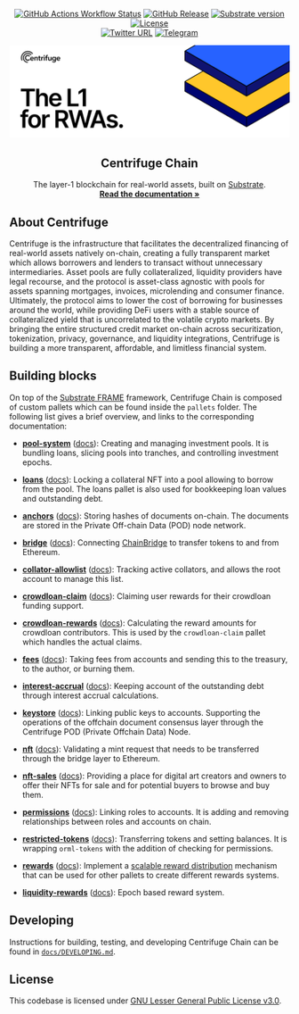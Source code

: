 <div align="center">

[![GitHub Actions Workflow Status](https://img.shields.io/github/actions/workflow/status/centrifuge/centrifuge-chain/build-wasm.yml?label=Actions&logo=github)](https://github.com/centrifuge/centrifuge-chain/actions)
[![GitHub Release](https://img.shields.io/github/v/release/centrifuge/centrifuge-chain)](https://github.com/centrifuge/centrifuge-chain/releases)
[![Substrate version](https://img.shields.io/badge/Substrate-2.0.0-brightgreen?logo=Parity%20Substrate)](https://substrate.io/)
[![License](https://img.shields.io/github/license/centrifuge/centrifuge-chain?color=green)](https://github.com/centrifuge/centrifuge-chain/blob/main/LICENSE)
 <br />
[![Twitter URL](https://img.shields.io/twitter/url?style=social&url=https%3A%2F%2Ftwitter.com%2Fcentrifuge)](https://twitter.com/centrifuge/)
[![Telegram](https://img.shields.io/badge/Telegram-gray?logo=telegram)](https://t.me/centrifuge_chat)

</div>

<p align="center">
  <a href="https://centrifuge.io">
    <img alt="Centrifuge" src="/docs/images/banner.svg">
  </a>
  <h2 align="center">Centrifuge Chain</h2>

  <p align="center">
    The layer-1 blockchain for real-world assets, built on <a href="https://docs.substrate.io/">Substrate</a>.
    <br />
    <a href="https://docs.centrifuge.io/build/cent-chain/"><strong>Read the documentation »</strong></a>
  </p>

## About Centrifuge
Centrifuge is the infrastructure that facilitates the decentralized financing of real-world assets natively on-chain, creating a fully transparent market which allows borrowers and lenders to transact without unnecessary intermediaries. Asset pools are fully collateralized, liquidity providers have legal recourse, and the protocol is asset-class agnostic with pools for assets spanning mortgages, invoices, microlending and consumer finance. Ultimately, the protocol aims to lower the cost of borrowing for businesses around the world, while providing DeFi users with a stable source of collateralized yield that is uncorrelated to the volatile crypto markets. By bringing the entire structured credit market on-chain across securitization, tokenization, privacy, governance, and liquidity integrations, Centrifuge is building a more transparent, affordable, and limitless financial system.

## Building blocks
On top of the [Substrate FRAME](https://docs.substrate.io/reference/frame-pallets/) framework, Centrifuge Chain is composed of custom pallets which can be found inside the `pallets` folder. The following list gives a brief overview, and links to the corresponding documentation:

- [**pool-system**](https://github.com/centrifuge/centrifuge-chain/tree/main/pallets/pool-system) ([docs](https://reference.centrifuge.io/pallet_pool_system/index.html)): Creating and managing investment pools. It is bundling loans, slicing pools into tranches, and controlling investment epochs.

- [**loans**](https://github.com/centrifuge/centrifuge-chain/tree/main/pallets/loans) ([docs](https://reference.centrifuge.io/pallet_loans/index.html)): Locking a collateral NFT into a pool allowing to borrow from the pool. The loans pallet is also used for bookkeeping loan values and outstanding debt.

- [**anchors**](https://github.com/centrifuge/centrifuge-chain/tree/main/pallets/anchors) ([docs](https://reference.centrifuge.io/pallet_anchors/index.html)): Storing hashes of documents on-chain. The documents are stored in the Private Off-chain Data (POD) node network.

- [**bridge**](https://github.com/centrifuge/centrifuge-chain/tree/main/pallets/bridge) ([docs](https://reference.centrifuge.io/pallet_bridge/index.html)): Connecting [ChainBridge](https://github.com/centrifuge/chainbridge-substrate) to transfer tokens to and from Ethereum.

- [**collator-allowlist**](https://github.com/centrifuge/centrifuge-chain/tree/main/pallets/collator-allowlist) ([docs](https://reference.centrifuge.io/pallet_collator_allowlist/index.html)): Tracking active collators, and allows the root account to manage this list.

- [**crowdloan-claim**](https://github.com/centrifuge/centrifuge-chain/tree/main/pallets/crowdloan-claim) ([docs](https://reference.centrifuge.io/pallet_crowdloan_claim/index.html)): Claiming user rewards for their crowdloan funding support.

- [**crowdloan-rewards**](https://github.com/centrifuge/centrifuge-chain/tree/main/pallets/crowdloan-reward) ([docs](https://reference.centrifuge.io/pallet_crowdloan_reward/index.html)): Calculating the reward amounts for crowdloan contributors. This is used by the `crowdloan-claim` pallet which handles the actual claims.

- [**fees**](https://github.com/centrifuge/centrifuge-chain/tree/main/pallets/fees) ([docs](https://reference.centrifuge.io/pallet_fees/index.html)): Taking fees from accounts and sending this to the treasury, to the author, or burning them.

- [**interest-accrual**](https://github.com/centrifuge/centrifuge-chain/tree/main/pallets/interest-accrual) ([docs](https://reference.centrifuge.io/pallet_interest_accrual/index.html)): Keeping account of the outstanding debt through interest accrual calculations.

- [**keystore**](https://github.com/centrifuge/centrifuge-chain/tree/main/pallets/keystore) ([docs](https://reference.centrifuge.io/pallet_keystore/index.html)): Linking public keys to accounts. Supporting the operations of the offchain document consensus layer through the Centrifuge POD (Private Offchain Data) Node.

- [**nft**](https://github.com/centrifuge/centrifuge-chain/tree/main/pallets/nft) ([docs](https://reference.centrifuge.io/pallet_nft/index.html)): Validating a mint request that needs to be transferred through the bridge layer to Ethereum.

- [**nft-sales**](https://github.com/centrifuge/centrifuge-chain/tree/main/pallets/nft-sales) ([docs](https://reference.centrifuge.io/pallet_nft_sales/index.html)): Providing a place for digital art creators and owners to offer their NFTs for sale and for potential buyers to browse and buy them.

- [**permissions**](https://github.com/centrifuge/centrifuge-chain/tree/main/pallets/permissions) ([docs](https://reference.centrifuge.io/pallet_permissions/index.html)): Linking roles to accounts. It is adding and removing relationships between roles and accounts on chain.

- [**restricted-tokens**](https://github.com/centrifuge/centrifuge-chain/tree/main/pallets/restricted-tokens) ([docs](https://reference.centrifuge.io/pallet_restricted_tokens/index.html)): Transferring tokens and setting balances. It is wrapping `orml-tokens` with the addition of checking for permissions.

- [**rewards**](https://github.com/centrifuge/centrifuge-chain/tree/main/pallets/rewards) ([docs](https://reference.centrifuge.io/pallet_rewards/index.html)): Implement a [scalable reward distribution](https://solmaz.io/2019/02/24/scalable-reward-changing/) mechanism that can be used for other pallets to create different rewards systems.

- [**liquidity-rewards**](https://github.com/centrifuge/centrifuge-chain/tree/main/pallets/liquidity-rewards) ([docs](https://reference.centrifuge.io/pallet_liquidity_rewards/index.html)): Epoch based reward system.

## Developing
Instructions for building, testing, and developing Centrifuge Chain can be found in [`docs/DEVELOPING.md`](docs/DEVELOPING.md).

## License
This codebase is licensed under [GNU Lesser General Public License v3.0](https://github.com/centrifuge/centrifuge-chain/blob/main/LICENSE).
